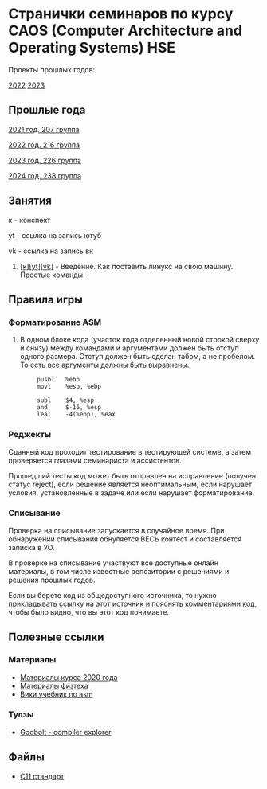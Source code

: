 # Странички семинаров по курсу CAOS (Computer Architecture and Operating Systems) HSE

Проекты прошлых годов:

[2022](2022_216/projects)
[2023](2023-226/projects)

## Прошлые года

[2021 год. 207 группа](2021_207)

[2022 год. 216 группа](2022_216)

[2023 год. 226 группа](2023_226)

[2024 год. 238 группа](2024_238)

## Занятия

к - конспект

yt - ссылка на запись ютуб

vk - ссылка на запись вк

1. [[к](01-intro)][[yt](TBD)][[vk](TBD)] - Введение. Как поставить линукс на свою машину. Простые команды.

## Правила игры

### Форматирование ASM

1. В одном блоке кода (участок кода отделенный новой строкой сверху и снизу) между командами и аргументами должен быть отступ одного размера. Отступ должен быть сделан табом, а не пробелом. То есть все аргументы должны быть выравнены.

```
        pushl   %ebp
        movl    %esp, %ebp

        subl    $4, %esp
        and     $-16, %esp
        leal    -4(%ebp), %eax
```

### Реджекты

Сданный код проходит тестирование в тестирующей системе, а затем проверяется глазами семинариста и ассистентов.

Прошедший тесты код может быть отправлен на исправление (получен статус reject), если решение является неоптимальным, если нарушает условия, установленные в задаче или если нарушает форматирование.

### Списывание

Проверка на списывание запускается в случайное время. При обнаружении списывания обнуляется ВЕСЬ контест и составляется записка в УО.

В проверке на списывание участвуют все доступные онлайн материалы, в том числе известные репозитории с решениями и решения прошлых годов.

Если вы берете код из общедоступного источника, то нужно прикладывать ссылку на этот источник и пояснять комментариями код, чтобы было видно, что вы этот код понимаете.



## Полезные ссылки

### Материалы

* [Материалы курса 2020 года](https://github.com/blackav/hse-caos-2020)
* [Материалы физтеха](https://github.com/victor-yacovlev/fpmi-caos)
* [Вики учебник по asm](https://ru.wikibooks.org/wiki/%D0%90%D1%81%D1%81%D0%B5%D0%BC%D0%B1%D0%BB%D0%B5%D1%80_%D0%B2_Linux_%D0%B4%D0%BB%D1%8F_%D0%BF%D1%80%D0%BE%D0%B3%D1%80%D0%B0%D0%BC%D0%BC%D0%B8%D1%81%D1%82%D0%BE%D0%B2_C)

### Тулзы

* [Godbolt - compiler explorer](https://gcc.godbolt.org/)

## Файлы

* [C11 стандарт](C11_standard.pdf)
